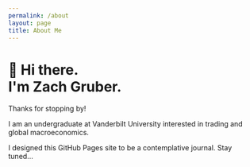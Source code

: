 ```yaml
---
permalink: /about
layout: page
title: About Me
---
```


# **👋 Hi there.**<br/>**I'm Zach Gruber.**

Thanks for stopping by!

I am an undergraduate at Vanderbilt University interested in trading and global macroeconomics.

I designed this GitHub Pages site to be a contemplative journal. Stay tuned...
